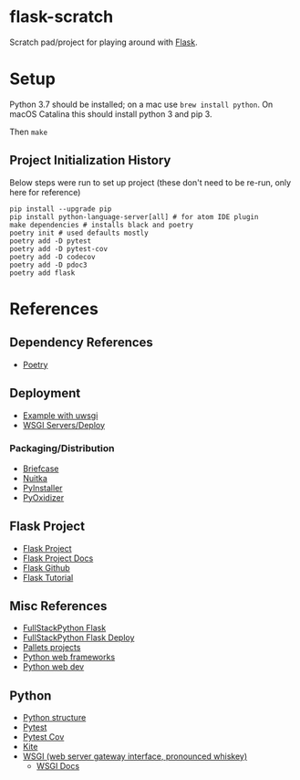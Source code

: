 # flask-scratch

Scratch pad/project for playing around with [Flask](https://www.palletsprojects.com/p/flask/).

# Setup

Python 3.7 should be installed; on a mac use `brew install python`.  On macOS Catalina this should install python 3 and pip 3.

Then `make`

## Project Initialization History

Below steps were run to set up project (these don't need to be re-run, only here for reference)
```
pip install --upgrade pip
pip install python-language-server[all] # for atom IDE plugin
make dependencies # installs black and poetry
poetry init # used defaults mostly
poetry add -D pytest
poetry add -D pytest-cov
poetry add -D codecov
poetry add -D pdoc3
poetry add flask
```

# References

## Dependency References

  - [Poetry](https://python-poetry.org/docs/)

## Deployment

  - [Example with uwsgi](https://www.digitalocean.com/community/tutorials/how-to-deploy-python-wsgi-applications-using-uwsgi-web-server-with-nginx)
  - [WSGI Servers/Deploy](https://www.fullstackpython.com/wsgi-servers.html)

### Packaging/Distribution

  - [Briefcase](https://beeware.org/project/projects/tools/briefcase/)
  - [Nuitka](https://nuitka.net/)
  - [PyInstaller](https://www.pyinstaller.org/)
  - [PyOxidizer](https://pyoxidizer.readthedocs.io/en/latest/#)

## Flask Project

  - [Flask Project](https://www.palletsprojects.com/p/flask/)
  - [Flask Project Docs](https://flask.palletsprojects.com/en/1.1.x/)
  - [Flask Github](https://github.com/pallets/flask)
  - [Flask Tutorial](https://blog.miguelgrinberg.com/post/the-flask-mega-tutorial-part-i-hello-world)

## Misc References

  - [FullStackPython Flask](https://www.fullstackpython.com/flask.html)
  - [FullStackPython Flask Deploy](https://www.fullstackpython.com/deployment.html)
  - [Pallets projects](https://palletsprojects.com/)
  - [Python web frameworks](https://www.fullstackpython.com/web-frameworks.html)
  - [Python web dev](https://www.fullstackpython.com/web-development.html)

## Python

  - [Python structure](https://docs.python-guide.org/writing/structure/)
  - [Pytest](https://docs.pytest.org/en/latest/index.html)
  - [Pytest Cov](https://pytest-cov.readthedocs.io/en/latest/index.html)
  - [Kite](https://help.kite.com/article/60-using-the-atom-plugin)
  - [WSGI (web server gateway interface, pronounced whiskey)](https://en.wikipedia.org/wiki/Web_Server_Gateway_Interface)
    - [WSGI Docs](https://wsgi.readthedocs.io/en/latest/)
